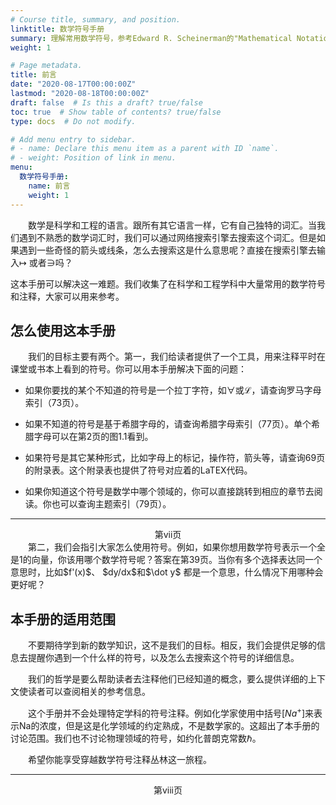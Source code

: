 ```yaml
---
# Course title, summary, and position.
linktitle: 数学符号手册
summary: 理解常用数学符号，参考Edward R. Scheinerman的"Mathematical Notation"。
weight: 1

# Page metadata.
title: 前言
date: "2020-08-17T00:00:00Z"
lastmod: "2020-08-18T00:00:00Z"
draft: false  # Is this a draft? true/false
toc: true  # Show table of contents? true/false
type: docs  # Do not modify.

# Add menu entry to sidebar.
# - name: Declare this menu item as a parent with ID `name`.
# - weight: Position of link in menu.
menu:
  数学符号手册:
    name: 前言
    weight: 1
---
```




　　数学是科学和工程的语言。跟所有其它语言一样，它有自己独特的词汇。当我们遇到不熟悉的数学词汇时，我们可以通过网络搜索引擎去搜索这个词汇。但是如果遇到一些奇怪的箭头或线条，怎么去搜索这是什么意思呢？直接在搜索引擎去输入$\mapsto$ 或者$\ni$吗？

这本手册可以解决这一难题。我们收集了在科学和工程学科中大量常用的数学符号和注释，大家可以用来参考。


## 怎么使用这本手册

　　我们的目标主要有两个。第一，我们给读者提供了一个工具，用来注释平时在课堂或书本上看到的符号。你可以用本手册解决下面的问题：

- 如果你要找的某个不知道的符号是一个拉丁字符，如$\forall$或$\mathcal{L}$，请查询罗马字母索引（73页）。

- 如果不知道的符号是基于希腊字母的，请查询希腊字母索引（77页）。单个希腊字母可以在第2页的图1.1看到。

- 如果符号是其它某种形式，比如字母上的标记，操作符，箭头等，请查询69页的附录表。这个附录表也提供了符号对应着的LaTEX代码。

- 如果你知道这个符号是数学中哪个领域的，你可以直接跳转到相应的章节去阅读。你也可以查询主题索引（79页）。



-------

 <center>第vii页</center>
　　第二，我们会指引大家怎么使用符号。例如，如果你想用数学符号表示一个全是1的向量，你该用哪个数学符号呢？答案在第39页。当你有多个选择表达同一个意思时，比如$f'(x)$、 $dy/dx$和$\dot y$ 都是一个意思，什么情况下用哪种会更好呢？



## 本手册的适用范围

　　不要期待学到新的数学知识，这不是我们的目标。相反，我们会提供足够的信息去提醒你遇到一个什么样的符号，以及怎么去搜索这个符号的详细信息。

　　我们的哲学是要么帮助读者去注释他们已经知道的概念，要么提供详细的上下文使读者可以查阅相关的参考信息。

　　这个手册并不会处理特定学科的符号注释。例如化学家使用中括号$[Na^+]$来表示Na的浓度，但是这是化学领域的约定熟成，不是数学家的。这超出了本手册的讨论范围。我们也不讨论物理领域的符号，如约化普朗克常数$\hbar$。

　　希望你能享受穿越数学符号注释丛林这一旅程。



---

 <center>第viii页</center>

